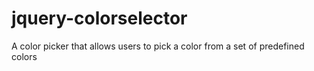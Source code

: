 jquery-colorselector
====================

A color picker that allows users to pick a color from a set of predefined colors